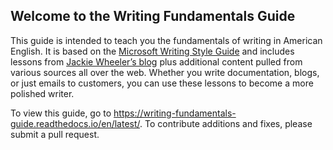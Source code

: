 ## Welcome to the Writing Fundamentals Guide

This guide is intended to teach you the fundamentals of writing in American English. It is based on the [Microsoft Writing Style Guide](https://docs.microsoft.com/en-us/style-guide/welcome/) and includes lessons from [Jackie Wheeler’s blog](http://jacquelynwheeler.blogspot.com/) plus additional content pulled from various sources all over the web. Whether you write documentation, blogs, or just emails to customers, you can use these lessons to become a more polished writer. 

To view this guide, go to https://writing-fundamentals-guide.readthedocs.io/en/latest/. To contribute additions and fixes, please submit a pull request. 
